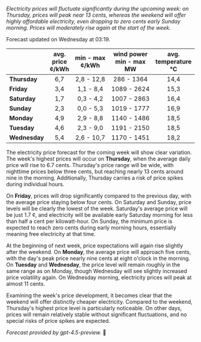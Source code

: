 *Electricity prices will fluctuate significantly during the upcoming week: on Thursday, prices will peak near 13 cents, whereas the weekend will offer highly affordable electricity, even dropping to zero cents early Sunday morning. Prices will moderately rise again at the start of the week.*

Forecast updated on Wednesday at 03:19.

|              | avg.<br>price<br>¢/kWh | min - max<br>¢/kWh | wind power<br>min - max<br>MW | avg.<br>temperature<br>°C |
|:-------------|:----------------:|:----------------:|:-------------:|:-------------:|
| **Thursday**      | 6,7              | 2,8 - 12,8       | 286 - 1364        | 14,4         |
| **Friday**        | 3,4              | 1,1 - 8,4        | 1089 - 2624       | 15,3         |
| **Saturday**      | 1,7              | 0,3 - 4,2        | 1007 - 2863       | 16,4         |
| **Sunday**        | 2,3              | 0,0 - 5,3        | 1019 - 1777       | 16,9         |
| **Monday**        | 4,9              | 2,9 - 8,8        | 1140 - 1486       | 18,5         |
| **Tuesday**       | 4,6              | 2,3 - 9,0        | 1191 - 2150       | 18,5         |
| **Wednesday**     | 5,4              | 2,6 - 10,7       | 1170 - 1451       | 18,2         |

The electricity price forecast for the coming week will show clear variation. The week's highest prices will occur on **Thursday**, when the average daily price will rise to 6.7 cents. Thursday's price range will be wide, with nighttime prices below three cents, but reaching nearly 13 cents around nine in the morning. Additionally, Thursday carries a risk of price spikes during individual hours.

On **Friday**, prices will drop significantly compared to the previous day, with the average price staying below four cents. On Saturday and Sunday, price levels will be clearly the lowest of the week. Saturday's average price will be just 1.7 ¢, and electricity will be available early Saturday morning for less than half a cent per kilowatt-hour. On Sunday, the minimum price is expected to reach zero cents during early morning hours, essentially meaning free electricity at that time.

At the beginning of next week, price expectations will again rise slightly after the weekend. On **Monday**, the average price will approach five cents, with the day's peak price nearly nine cents at eight o'clock in the morning. On **Tuesday** and **Wednesday**, the price level will remain roughly in the same range as on Monday, though Wednesday will see slightly increased price volatility again. On Wednesday morning, electricity prices will peak at almost 11 cents.

Examining the week's price development, it becomes clear that the weekend will offer distinctly cheaper electricity. Compared to the weekend, Thursday's highest price level is particularly noticeable. On other days, prices will remain relatively stable without significant fluctuations, and no special risks of price spikes are expected.

*Forecast provided by gpt-4.5-preview.* 🔌
